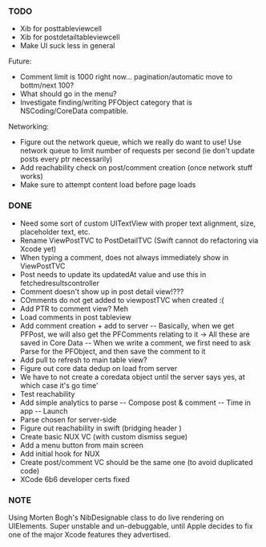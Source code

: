 ### TODO

* Xib for posttableviewcell
* Xib for postdetailtableviewcell
* Make UI suck less in general

Future:
* Comment limit is 1000 right now... pagination/automatic move to bottm/next 100?
* What should go in the menu?
* Investigate finding/writing PFObject category that is NSCoding/CoreData compatible.

Networking:
* Figure out the network queue, which we really do want to use! Use network queue to limit number of requests per second (ie don't update posts every ptr necessarily)
* Add reachability check on post/comment creation (once network stuff works)
* Make sure to attempt content load before page loads

### DONE

- Need some sort of custom UITextView with proper text alignment, size, placeholder text, etc.
- Rename ViewPostTVC to PostDetailTVC (Swift cannot do refactoring via Xcode yet)
- When typing a comment, does not always immediately show in ViewPostTVC
- Post needs to update its updatedAt value and use this in fetchedresultscontroller
- Comment doesn't show up in post detail view!???
- COmments do not get added to viewpostTVC when created :(
- Add PTR to comment view? Meh
- Load comments in post tableview
- Add comment creation + add to server
-- Basically, when we get PFPost, we will also get the PFComments relating to it -> All these are saved in Core Data
-- When we write a comment, we first need to ask Parse for the PFObject, and then save the comment to it
- Add pull to refresh to main table view?
- Figure out core data dedup on load from server
- We have to not create a coredata object until the server says yes, at which case it's go time'
- Test reachability
- Add simple analytics to parse
-- Compose post & comment
-- Time in app
-- Launch
- Parse chosen for server-side
- Figure out reachability in swift (bridging header )
- Create basic NUX VC (with custom dismiss segue)
- Add a menu button from main screen
- Add initial hook for NUX
- Create post/comment VC should be the same one (to avoid duplicated code)
- XCode 6b6 developer certs fixed

### NOTE

Using Morten Bogh's NibDesignable class to do live rendering on UIElements. Super unstable and un-debuggable, until Apple decides to fix one of the major Xcode features they advertised.